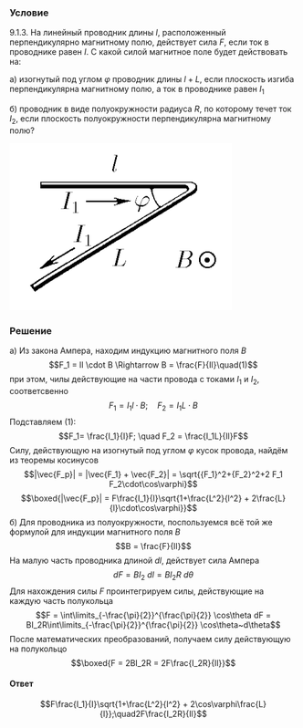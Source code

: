 ###  Условие 

$9.1.3.$ На линейный проводник длины $l$, расположенный перпендикулярно магнитному полю, действует сила $F$, если ток в проводнике равен $I$. С какой силой магнитное поле будет действовать на: 

а) изогнутый под углом $\varphi$ проводник длины $l + L$, если плоскость изгиба перпендикулярна магнитному полю, а ток в проводнике равен $I_1$ 

б) проводник в виде полуокружности радиуса $R$, по которому течет ток $I_2$, если плоскость полуокружности перпендикулярна магнитному полю? 

![ К задаче $9.1.3$ |390x293, 34%](../../img/9.1.3/statement.png)

### Решение

а) Из закона Ампера, находим индукцию магнитного поля $B$ $$F_1 = Il \cdot B \Rightarrow B = \frac{F}{Il}\quad(1)$$ при этом, чилы действующие на части провода с токами $I_1$ и $I_2$, соответсвенно $$F_1 = I_1l \cdot B; \quad F_2 = I_1L\cdot B$$ Подставляем $(1)$: $$F_1= \frac{I_1}{I}F; \quad F_2 = \frac{I_1L}{Il}F$$ Силу, действующую на изогнутый под углом $\varphi$ кусок провода, найдём из теоремы косинусов $$|\vec{F_p}| = |\vec{F_1} + \vec{F_2}| = \sqrt{{F_1}^2+{F_2}^2+2 F_1 F_2\cdot\cos\varphi}$$ $$\boxed{|\vec{F_p}| = F\frac{I_1}{I}\sqrt{1+\frac{L^2}{l^2} + 2\frac{L}{l}\cdot\cos\varphi}}$$ б) Для проводника из полуокружности, поспользуемся всё той же формулой для индукции магнитного поля $B$ $$B = \frac{F}{Il}$$ На малую часть проводника длиной $dl$, действует сила Ампера $$dF = B I_2~dl = B I_2R~d\theta$$ Для нахождения силы $F$ проинтегрируем силы, действующие на каждую часть полукольца $$F = \int\limits_{-\frac{\pi}{2}}^{\frac{\pi}{2}} \cos\theta dF = BI_2R\int\limits_{-\frac{\pi}{2}}^{\frac{\pi}{2}} \cos\theta~d\theta$$ После математических преобразований, получаем силу действующую на полукольцо $$\boxed{F = 2BI_2R = 2F\frac{I_2R}{Il}}$$ 

#### Ответ

$$F\frac{I_1}{I}\sqrt{1+\frac{L^2}{l^2} + 2\cos\varphi\frac{L}{l}};\quad2F\frac{I_2R}{Il}$$ 
